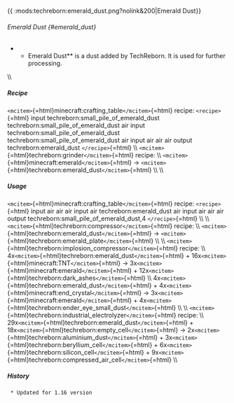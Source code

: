 {{ :mods:techreborn:emerald_dust.png?nolink&200\|Emerald Dust}}

###### Emerald Dust {#emerald_dust}

-   -   Emerald Dust\*\* is a dust added by TechReborn. It is used for
        further processing.

\\\\

##### Recipe

`<mcitem>`{=html}minecraft:crafting_table`</mcitem>`{=html} recipe:
`<recipe>`{=html} input techreborn:small_pile_of_emerald_dust
techreborn:small_pile_of_emerald_dust air input
techreborn:small_pile_of_emerald_dust
techreborn:small_pile_of_emerald_dust air input air air air output
techreborn:emerald_dust `</recipe>`{=html} \\\\
`<mcitem>`{=html}techreborn:grinder`</mcitem>`{=html} recipe: \\\\
`<mcitem>`{=html}minecraft:emerald`</mcitem>`{=html} -\>
`<mcitem>`{=html}techreborn:emerald_dust`</mcitem>`{=html} \\\\ \\\\

##### Usage

`<mcitem>`{=html}minecraft:crafting_table`</mcitem>`{=html} recipe:
`<recipe>`{=html} input air air air input air techreborn:emerald_dust
air input air air air output techreborn:small_pile_of_emerald_dust,4
`</recipe>`{=html} \\\\ \\\\
`<mcitem>`{=html}techreborn:compressor`</mcitem>`{=html} recipe: \\\\
`<mcitem>`{=html}techreborn:emerald_dust`</mcitem>`{=html} -\>
`<mcitem>`{=html}techreborn:emerald_plate`</mcitem>`{=html} \\\\ \\\\
`<mcitem>`{=html}techreborn:implosion_compressor`</mcitem>`{=html}
recipe: \\\\
4x`<mcitem>`{=html}techreborn:emerald_dust`</mcitem>`{=html} +
16x`<mcitem>`{=html}minecraft:TNT`</mcitem>`{=html} -\>
3x`<mcitem>`{=html}minecraft:emerald`</mcitem>`{=html} +
12x`<mcitem>`{=html}techreborn:dark_ashes`</mcitem>`{=html} \\\\
4x`<mcitem>`{=html}techreborn:emerald_dust`</mcitem>`{=html} +
4x`<mcitem>`{=html}minecraft:end_crystal`</mcitem>`{=html} -\>
3x`<mcitem>`{=html}minecraft:emerald`</mcitem>`{=html} +
4x`<mcitem>`{=html}techreborn:ender_eye_small_dust`</mcitem>`{=html}
\\\\ \\\\
`<mcitem>`{=html}techreborn:industrial_electrolyzer`</mcitem>`{=html}
recipe: \\\\
29x`<mcitem>`{=html}techreborn:emerald_dust`</mcitem>`{=html} +
18x`<mcitem>`{=html}techreborn:empty_cell`</mcitem>`{=html} -\>
2x`<mcitem>`{=html}techreborn:aluminium_dust`</mcitem>`{=html} +
3x`<mcitem>`{=html}techreborn:beryllium_cell`</mcitem>`{=html} +
6x`<mcitem>`{=html}techreborn:silicon_cell`</mcitem>`{=html} +
9x`<mcitem>`{=html}techreborn:compressed_air_cell`</mcitem>`{=html} \\\\

##### History

` * Updated for 1.16 version`
